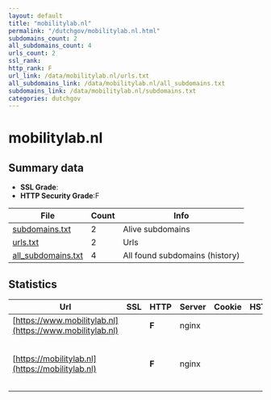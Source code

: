 ```yaml
---
layout: default
title: "mobilitylab.nl"
permalink: "/dutchgov/mobilitylab.nl.html"
subdomains_count: 2
all_subdomains_count: 4
urls_count: 2
ssl_rank: 
http_rank: F
url_link: /data/mobilitylab.nl/urls.txt
all_subdomains_link: /data/mobilitylab.nl/all_subdomains.txt
subdomains_link: /data/mobilitylab.nl/subdomains.txt
categories: dutchgov
---
```



# mobilitylab.nl
## Summary data


 - **SSL Grade**:
 - **HTTP Security Grade**:F


| File       | Count | Info |
|------------|-------|------|
|[subdomains.txt](/data/mobilitylab.nl/subdomains.txt)|2|Alive subdomains|
|[urls.txt](/data/mobilitylab.nl/urls.txt)|2|Urls|
|[all_subdomains.txt](/data/mobilitylab.nl/all_subdomains.txt)|4|All found subdomains (history)|


## Statistics


| Url | SSL | HTTP | Server | Cookie | HSTS | CORS | CTO | CSP | XFO | XXP | RP |FP| Tech |Title |
|--------|-------|-------|------|------|------|------|------|------|------|------|------|------|------|------|
|[https://www.mobilitylab.nl](https://www.mobilitylab.nl)| | **F**|nginx| | | | | | | | :white_check_mark: | |Nginx||
|[https://mobilitylab.nl](https://mobilitylab.nl)| | **F**|nginx| | | | | | | | :white_check_mark: | |MySQL Nginx PHP Site Kit:1.106.0 WordPress|Mobility Lab - N...|

